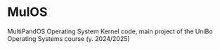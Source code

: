 # MulOS
MultiPandOS Operating System Kernel code, main project of the UniBo Operating Systems course (y. 2024/2025) 
